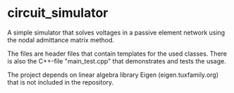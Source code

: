 # circuit_simulator
A simple simulator that solves voltages in a passive element network using the nodal admittance matrix method.

The files are header files that contain templates for the used classes. There is also the C++-file "main_test.cpp" that demonstrates and tests the usage. 

The project depends on linear algebra library Eigen (eigen.tuxfamily.org) that is not included in the repository.
